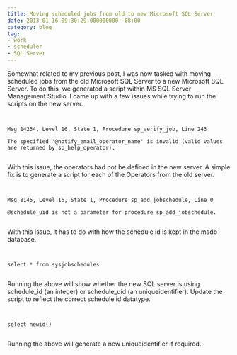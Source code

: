 ```yaml
---
title: Moving scheduled jobs from old to new Microsoft SQL Server
date: 2013-01-16 09:30:29.000000000 -08:00
category: blog
tag:
- work
- scheduler
- SQL Server
---
```

<p>Somewhat related to my previous post, I was now tasked with moving scheduled jobs from the old Microsoft SQL Server to a new Microsoft SQL Server. To do this, we generated a script within MS SQL Server Management Studio. I came up with a few issues while trying to run the scripts on the new server.</p>
<p><code><br />
Msg 14234, Level 16, State 1, Procedure sp_verify_job, Line 243<br />
The specified '@notify_email_operator_name' is invalid (valid values are returned by sp_help_operator).<br />
</code></p>
<p>With this issue, the operators had not be defined in the new server. A simple fix is to generate a script for each of the Operators from the old server.</p>
<p><code><br />
Msg 8145, Level 16, State 1, Procedure sp_add_jobschedule, Line 0<br />
@schedule_uid is not a parameter for procedure sp_add_jobschedule.<br />
</code></p>
<p>With this issue, it has to do with how the schedule id is kept in the msdb database. </p>
<p><code><br />
select * from sysjobschedules<br />
</code></p>
<p>Running the above will show whether the new SQL server is using schedule_id (an integer) or schedule_uid (an uniqueidentifier). Update the script to reflect the correct schedule id datatype.</p>
<p><code><br />
select newid()<br />
</code></p>
<p>Running the above will generate a new uniqueidentifier if required.</p>
